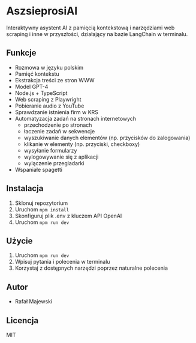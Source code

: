 # AszsieprosiAI

Interaktywny asystent AI z pamięcią kontekstową i narzędziami web scraping i inne w przyszłości, działający na bazie LangChain w terminalu.

## Funkcje

- Rozmowa w języku polskim
- Pamięć kontekstu
- Ekstrakcja treści ze stron WWW
- Model GPT-4
- Node.js + TypeScript
- Web scraping z Playwright
- Pobieranie audio z YouTube
- Sprawdzanie istnienia firm w KRS
- Automatyzacja zadań na stronach internetowych
  - przechodzenie po stronach
  - łaczenie zadań w sekwencje
  - wyszukiwanie danych elementów (np. przycisków do zalogowania)
  - klikanie w elementy (np. przyciski, checkboxy)
  - wysyłanie formularzy
  - wylogowywanie się z aplikacji
  - wylączenie przegladarki
- Wspaniałe spagetti

## Instalacja

1. Sklonuj repozytorium
2. Uruchom `npm install`
3. Skonfiguruj plik .env z kluczem API OpenAI
4. Uruchom `npm run dev`

## Użycie

1. Uruchom `npm run dev`
2. Wpisuj pytania i polecenia w terminalu
3. Korzystaj z dostępnych narzędzi poprzez naturalne polecenia

## Autor

- Rafał Majewski

## Licencja

MIT
